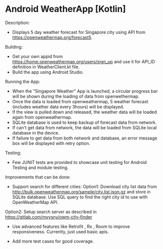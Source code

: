 # Android WeatherApp [Kotlin]

Description:
* Displays 5 day weather forecast for Singapore city using API from https://openweathermap.org/forecast5.


Building:
* Get your own appid from https://home.openweathermap.org/users/sign_up and use it for API_ID definition in WeatherClient.kt file.
* Build the app using Android Studio.


Running the App:
* When the "Singapore Weather" App is launched, a circular progress bar will be shown during the loading of data from openwethermap.
* Once the data is loaded from openweathermap, 5 weather forecast (includes weather data every 3hours) will be displayed.
* If the view is pulled down and released, the weather data will be loaded again from openweathermap.
* SQLite database is used to keep backup of forecast data from network.
* If can't get data from network, the data will be loaded from SQLite local database in the device.
* If failure to get data from both network and database, an error message box will be displayed with retry option.


Testing:
* Few JUNIT tests are provided to showcase unit testing for Android Testing and module testing.



Improvements that can be done:
* Support search for different cities:
Option1: Download city list data from http://bulk.openweathermap.org/sample/city.list.json.gz
and store in SQLite database. Use SQL query to find the right city id to use with OpenWeatherMap API.

Option2: Setup search server as described in https://gitlab.com/mvysny/owm-city-finder

* Use advanced features like Retrofit , Rx , Room to improve responsiveness. Currently, just used basic apis.

* Add more test cases for good coverage.






